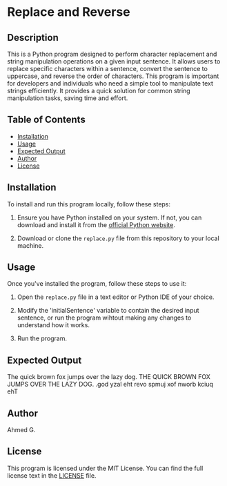 # Replace and Reverse

## Description
This is a Python program designed to perform character replacement and string manipulation operations on a given input sentence. It allows users to replace specific characters within a sentence, convert the sentence to uppercase, and reverse the order of characters. This program is important for developers and individuals who need a simple tool to manipulate text strings efficiently. It provides a quick solution for common string manipulation tasks, saving time and effort.

## Table of Contents
- [Installation](#installation)
- [Usage](#usage)
- [Expected Output](#expected-output)
- [Author](#author)
- [License](#license)


## Installation
To install and run this program locally, follow these steps:

1. Ensure you have Python installed on your system. If not, you can download and install it from the [official Python website](https://www.python.org/).

2. Download or clone the `replace.py` file from this repository to your local machine.


## Usage
Once you've installed the program, follow these steps to use it:

1. Open the `replace.py` file in a text editor or Python IDE of your choice.

2. Modify the 'initialSentence' variable to contain the desired input sentence, or run the program wihtout making any changes to understand how it works.

3. Run the program.


## Expected Output
The quick brown fox jumps over the lazy dog.
THE QUICK BROWN FOX JUMPS OVER THE LAZY DOG.
.god yzal eht revo spmuj xof nworb kciuq ehT


## Author
Ahmed G.

## License
This program is licensed under the MIT License. You can find the full license text in the [LICENSE](LICENSE) file.
